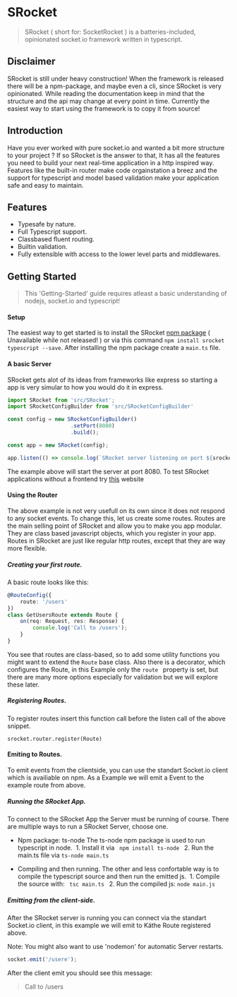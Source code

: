 # SRocket
> SRocket ( short for: SocketRocket ) is a batteries-included, opinionated socket.io framework written in typescript.

## Disclaimer

SRocket is still under heavy construction! When the framework is released there will be a npm-package, and maybe even a cli, since SRocket is very opinionated.
While reading the documentation keep in mind that the structure and the api may change at every point in time. 
Currently the easiest way to start using the framework is to copy it from source!

## Introduction
Have you ever worked with pure socket.io and wanted a bit more structure to your project ? If so SRocket is the answer to that,
It has all the features you need to build your next real-time application in a http inspired way. Features like the built-in router
make code orgainstation a breez and the support for typescript and model based validation make your application safe and easy to maintain. 

## Features

- Typesafe by nature.
- Full Typescript support.
- Classbased fluent routing.
- Builtin validation.
- Fully extensible with access to the lower level parts and middlewares.

## Getting Started

> This 'Getting-Started' guide requires atleast a basic understanding of nodejs, socket.io and typescript!

#### Setup

The easiest way to get started is to install the SRocket [npm package](/) ( Unavailable while not released! ) or via this command ``` npm install srocket typescript --save ```.
After installing the npm package create a ``` main.ts ``` file.

#### A basic Server

SRocket gets alot of its ideas from frameworks like express so starting a app is very simular to how you would do it in express.

```ts
import SRocket from 'src/SRocket';
import SRocketConfigBuilder from 'src/SRocketConfigBuilder'

const config = new SRocketConfigBuilder()
					.setPort(8080)
					.build();

const app = new SRocket(config);

app.listen(() => console.log(`SRocket server listening on port ${srocket.getConfig().port}`));
```

The example above will start the server at port 8080. To test SRocket applications without a frontend try [this](http://amritb.github.io/socketio-client-tool/) website

#### Using the Router

The above example is not very usefull on its own since it does not respond to any socket events. To change this, let us create some routes.
Routes are the main selling point of SRocket and allow you to make you app modular. They are class based javascript objects,
which you register in your app. Routes in SRocket are just like regular http routes, except that they are way more flexible.

##### Creating your first route.

A basic route looks like this:

```ts
@RouteConfig({
	route: '/users'
})
class GetUsersRoute extends Route {
	on(req: Request, res: Response) {
		console.log('Call to /users');
	}
}
```

You see that routes are class-based, so to add some utility functions you might want to extend the ``` Route ``` base class.
Also there is a decorator, which configures the Route, in this Example only the ``` route  ``` property is set, but there are
many more options especially for validation but we will explore these later.

##### Registering Routes.

To register routes insert this function call before the listen call of the above snippet.

```
srocket.router.register(Route)
```

#### Emiting to Routes.

To emit events from the clientside, you can use the standart Socket.io client which is availiable on npm. 
As a Example we will emit a Event to the example route from above. 

##### Running the SRocket App.

To connect to the SRocket App the Server must be running of course.
There are multiple ways to run a SRocket Server, choose one.

- Npm package: ts-node
The ts-node npm package is used to run typescript in node.
  1. Install it via ``` npm install ts-node ```
  2. Run the main.ts file via ``` ts-node main.ts  ```

- Compiling and then running.
The other and less confortable way is to compile the typescript source and then run the emitted js.
  1. Compile the source with: ``` tsc main.ts ```
  2. Run the compiled js: ``` node main.js ```

##### Emitting from the client-side.

After the SRocket server is running you can connect via the standart Socket.io client, in this example we will emit to Käthe Route registered above. 

Note: You might also want to use 'nodemon' for automatic Server restarts.

```js
socket.emit('/usere');
```

After the client emit you should see this message:
> Call to /users
